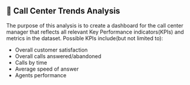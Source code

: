 ## 📁 Call Center Trends Analysis

The purpose of this analysis is to create a dashboard for the call center manager that reflects all relevant Key Performance indicators(KPIs) and metrics in the dataset. Possible KPIs include(but not limited to):

- Overall customer satisfaction
- Overall calls answered/abandoned
- Calls by time
- Average speed of answer
- Agents performance

